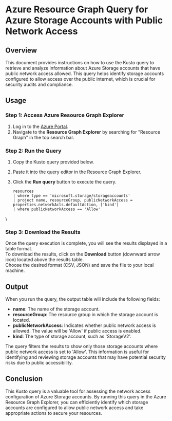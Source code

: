 # Azure Resource Graph Query for Azure Storage Accounts with Public Network Access

## Overview

This document provides instructions on how to use the Kusto query to retrieve and analyze information about Azure Storage accounts that have public network access allowed. This query helps identify storage accounts configured to allow access over the public internet, which is crucial for security audits and compliance.

## Usage

### Step 1: Access Azure Resource Graph Explorer

1. Log in to the [Azure Portal](https://portal.azure.com/).
2. Navigate to the **Resource Graph Explorer** by searching for "Resource Graph" in the top search bar.

### Step 2: Run the Query

1. Copy the Kusto query provided below.
2. Paste it into the query editor in the Resource Graph Explorer.
3. Click the **Run query** button to execute the query.

   ```kusto
   resources
   | where type == 'microsoft.storage/storageaccounts'
   | project name, resourceGroup, publicNetworkAccess = properties.networkAcls.defaultAction, ['kind']
   | where publicNetworkAccess == 'Allow'
\

### Step 3: Download the Results

Once the query execution is complete, you will see the results displayed in a table format.  
To download the results, click on the **Download** button (downward arrow icon) located above the results table.  
Choose the desired format (CSV, JSON) and save the file to your local machine.

## Output

When you run the query, the output table will include the following fields:

- **name**: The name of the storage account.
- **resourceGroup**: The resource group in which the storage account is located.
- **publicNetworkAccess**: Indicates whether public network access is allowed. The value will be 'Allow' if public access is enabled.
- **kind**: The type of storage account, such as 'StorageV2'.

The query filters the results to show only those storage accounts where public network access is set to 'Allow'. This information is useful for identifying and reviewing storage accounts that may have potential security risks due to public accessibility.

## Conclusion

This Kusto query is a valuable tool for assessing the network access configuration of Azure Storage accounts. By running this query in the Azure Resource Graph Explorer, you can efficiently identify which storage accounts are configured to allow public network access and take appropriate actions to secure your resources.

